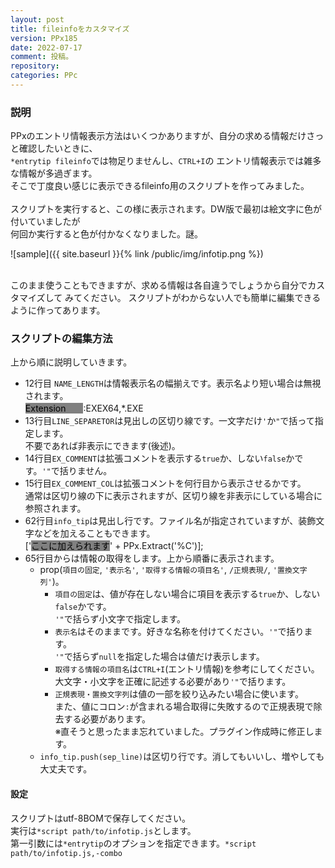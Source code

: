 ```yaml
---
layout: post
title: fileinfoをカスタマイズ
version: PPx185
date: 2022-07-17
comment: 投稿。
repository: 
categories: PPc
---
```


### 説明

PPxのエントリ情報表示方法はいくつかありますが、自分の求める情報だけさっと確認したいときに、  
`*entrytip fileinfo`では物足りませんし、`CTRL+I`の
エントリ情報表示では雑多な情報が多過ぎます。  
そこで丁度良い感じに表示できるfileinfo用のスクリプトを作ってみました。  
<BR>
スクリプトを実行すると、この様に表示されます。DW版で最初は絵文字に色が付いていましたが  
何回か実行すると色が付かなくなりました。謎。  

![sample]({{ site.baseurl }}{% link /public/img/infotip.png %})

<BR>
このまま使うこともできますが、求める情報は各自違うでしょうから自分でカスタマイズして
みてください。  
スクリプトがわからない人でも簡単に編集できるように作ってあります。  

### スクリプトの編集方法

上から順に説明していきます。  
- 12行目 `NAME_LENGTH`は情報表示名の幅揃えです。表示名より短い場合は無視されます。  
<span style="background-color:gray;color:black;">Extension　　</span>:EXEX64,\*.EXE  
- 13行目`LINE_SEPARETOR`は見出しの区切り線です。一文字だけ`'`か`"`で括って指定します。  
不要であれば非表示にできます(後述)。
- 14行目`EX_COMMENT`は拡張コメントを表示する`true`か、しない`false`かです。`'"`で括りません。
- 15行目`EX_COMMENT_COL`は拡張コメントを何行目から表示させるかです。  
通常は区切り線の下に表示されますが、区切り線を非表示にしている場合に参照されます。
- 62行目`info_tip`は見出し行です。ファイル名が指定されていますが、装飾文字などを加えることもできます。  
['<span style="background-color:gray;color:black;">ここに加えられます</span>' + PPx.Extract('%C')];
- 65行目からは情報の取得をします。上から順番に表示されます。  
  - prop(`項目の固定`, `'表示名'`, `'取得する情報の項目名'`, `/正規表現/`, `'置換文字列'`)。  
    - `項目の固定`は、値が存在しない場合に項目を表示する`true`か、しない`false`かです。  
    `'"`で括らず小文字で指定します。
    - `表示名`はそのままです。好きな名称を付けてください。`'"`で括ります。  
    `'"`で括らず`null`を指定した場合は値だけ表示します。
    - `取得する情報の項目名`は`CTRL+I`(エントリ情報)を参考にしてください。  
    大文字・小文字を正確に記述する必要があり`'"`で括ります。  
    - `正規表現・置換文字列`は値の一部を絞り込みたい場合に使います。  
    また、値にコロン`:`が含まれる場合取得に失敗するので正規表現で除去する必要があります。  
    ※直そうと思ったまま忘れていました。プラグイン作成時に修正します。
  - `info_tip.push(sep_line)`は区切り行です。消してもいいし、増やしても大丈夫です。

#### 設定

スクリプトはutf-8BOMで保存してください。  
実行は`*script path/to/infotip.js`とします。  
第一引数には`*entrytip`のオプションを指定できます。`*script path/to/infotip.js,-combo`  
<BR>

<script src="https://gist.github.com/tar80/b3a0d1df9bec2914cf331c2f3ae85859.js"></script>

